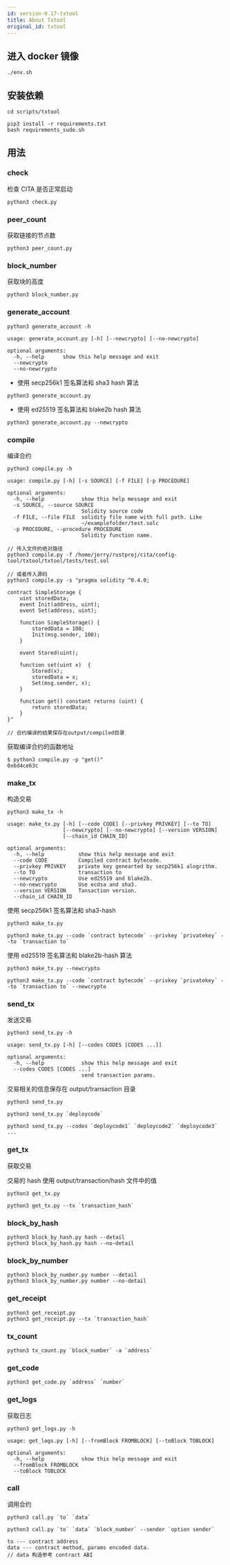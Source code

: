 ```yaml
---
id: version-0.17-txtool
title: About Txtool
original_id: txtool
---
```


## 进入 docker 镜像

```
./env.sh
```

## 安装依赖

```
cd scripts/txtool
```

```shell
pip3 install -r requirements.txt
bash requirements_sudo.sh
```

## 用法

### check

检查 CITA 是否正常启动

```shell
python3 check.py
```

### peer_count

获取链接的节点数

```shell
python3 peer_count.py
```

### block_number

获取块的高度

```shell
python3 block_number.py
```

### generate_account

```
python3 generate_account -h
```

```
usage: generate_account.py [-h] [--newcrypto] [--no-newcrypto]

optional arguments:
  -h, --help      show this help message and exit
  --newcrypto
  --no-newcrypto
```

- 使用 secp256k1 签名算法和 sha3 hash 算法

```shell
python3 generate_account.py
```

- 使用 ed25519 签名算法和 blake2b hash 算法

```shell
python3 generate_account.py --newcrypto
```

### compile

编译合约

```shell
python3 compile.py -h
```

```
usage: compile.py [-h] [-s SOURCE] [-f FILE] [-p PROCEDURE]

optional arguments:
  -h, --help            show this help message and exit
  -s SOURCE, --source SOURCE
                        Solidity source code
  -f FILE, --file FILE  solidity file name with full path. Like
                        ~/examplefolder/test.solc
  -p PROCEDURE, --procedure PROCEDURE
                        Solidity function name.
```

```shell
// 传入文件的绝对路径
python3 compile.py -f /home/jerry/rustproj/cita/config-tool/txtool/txtool/tests/test.sol

// 或者传入源码
python3 compile.py -s "pragma solidity ^0.4.0;

contract SimpleStorage {
    uint storedData;
    event Init(address, uint);
    event Set(address, uint);

    function SimpleStorage() {
        storedData = 100;
        Init(msg.sender, 100);
    }

    event Stored(uint);

    function set(uint x)  {
        Stored(x);
        storedData = x;
        Set(msg.sender, x);
    }

    function get() constant returns (uint) {
        return storedData;
    }
}"

// 合约编译的结果保存在output/compiled目录
```

获取编译合约的函数地址

```shell
$ python3 compile.py -p "get()"
0x6d4ce63c
```

### make_tx

构造交易

```
python3 make_tx -h
```

```
usage: make_tx.py [-h] [--code CODE] [--privkey PRIVKEY] [--to TO]
                  [--newcrypto] [--no-newcrypto] [--version VERSION]
                  [--chain_id CHAIN_ID]

optional arguments:
  -h, --help           show this help message and exit
  --code CODE          Compiled contract bytecode.
  --privkey PRIVKEY    private key genearted by secp256k1 alogrithm.
  --to TO              transaction to
  --newcrypto          Use ed25519 and blake2b.
  --no-newcrypto       Use ecdsa and sha3.
  --version VERSION    Tansaction version.
  --chain_id CHAIN_ID
```

使用 secp256k1 签名算法和 sha3-hash

```shell
python3 make_tx.py

python3 make_tx.py --code `contract bytecode` --privkey `privatekey` --to `transaction to`
```

使用 ed25519 签名算法和 blake2b-hash 算法

```shell
python3 make_tx.py --newcrypto

python3 make_tx.py --code `contract bytecode` --privkey `privatekey` --to `transaction to` --newcrypto
```

### send_tx

发送交易

```
python3 send_tx.py -h
```

```
usage: send_tx.py [-h] [--codes CODES [CODES ...]]

optional arguments:
  -h, --help            show this help message and exit
  --codes CODES [CODES ...]
                        send transaction params.
```

交易相关的信息保存在 output/transaction 目录

```shell
python3 send_tx.py

python3 send_tx.py `deploycode`

python3 send_tx.py --codes `deploycode1` `deploycode2` `deploycode3` ...
```

### get_tx

获取交易

交易的 hash 使用 output/transaction/hash 文件中的值

```shell
python3 get_tx.py

python3 get_tx.py --tx `transaction_hash`
```

### block_by_hash

```shell
python3 block_by_hash.py hash --detail
python3 block_by_hash.py hash --no-detail
```

### block_by_number

```shell
python3 block_by_number.py number --detail
python3 block_by_number.py number --no-detail
```

### get_receipt

```shell
python3 get_receipt.py
python3 get_receipt.py --tx `transaction_hash`
```

### tx_count

```shell
python3 tx_count.py `block_number` -a `address`
```

### get_code

```shell
python3 get_code.py `address` `number`
```

### get_logs

获取日志

```shell
python3 get_logs.py -h
```

```
usage: get_logs.py [-h] [--fromBlock FROMBLOCK] [--toBlock TOBLOCK]

optional arguments:
  -h, --help            show this help message and exit
  --fromBlock FROMBLOCK
  --toBlock TOBLOCK
```

### call

调用合约

```shell
python3 call.py `to` `data`

python3 call.py `to` `data` `block_number` --sender `option sender`

to --- contract address
data --- contract method, params encoded data.
// data 构造参考 contract ABI
```
